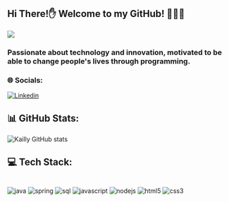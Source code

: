 ## Hi There!✋ Welcome to my GitHub! 👨🏻‍💻

<div>
<img src="https://user-images.githubusercontent.com/122119589/230702684-817036fa-f663-4468-8726-156dbb102c57.gif"
="754px" />
</div>

### Passionate about technology and innovation, motivated to be able to change people's lives through programming.

### 🌐 Socials:

[![Linkedin](https://img.shields.io/badge/LinkedIn-0077B5?style=for-the-badge&logo=linkedin&logoColor=white)](https://www.linkedin.com/in/kaillyarruda/)

## 📊 GitHub Stats:

![Kailly GitHub stats](https://github-readme-stats.vercel.app/api?username=devkailly&show_icons=true&theme=dark)

## 💻 Tech Stack:

<div style="display: inline_block"><br/>
<img align="center" alt="java" src="https://img.shields.io/badge/Java-ED8B00?style=for-the-badge&logo=openjdk&logoColor=white"/>
<img align="center" alt="spring" src="https://img.shields.io/badge/Spring-6DB33F?style=for-the-badge&logo=spring&logoColor=white"/> 
<img align="center" alt="sql" src="https://img.shields.io/badge/MySQL-00000F?style=for-the-badge&logo=mysql&logoColor=white"/> 
<img align="center" alt="javascript" src="https://img.shields.io/badge/JavaScript-F7DF1E?style=for-the-badge&logo=javascript&logoColor=black"/>
<img align="center" alt="nodejs" src="https://img.shields.io/badge/Node.js-43853D?style=for-the-badge&logo=node.js&logoColor=white"/> 
<img align="center" alt="html5" src="https://img.shields.io/badge/HTML5-E34F26?style=for-the-badge&logo=html5&logoColor=white"/> 
<img align="center" alt="css3" src="https://img.shields.io/badge/CSS3-1572B6?style=for-the-badge&logo=css3&logoColor=white"/> 
</div>
